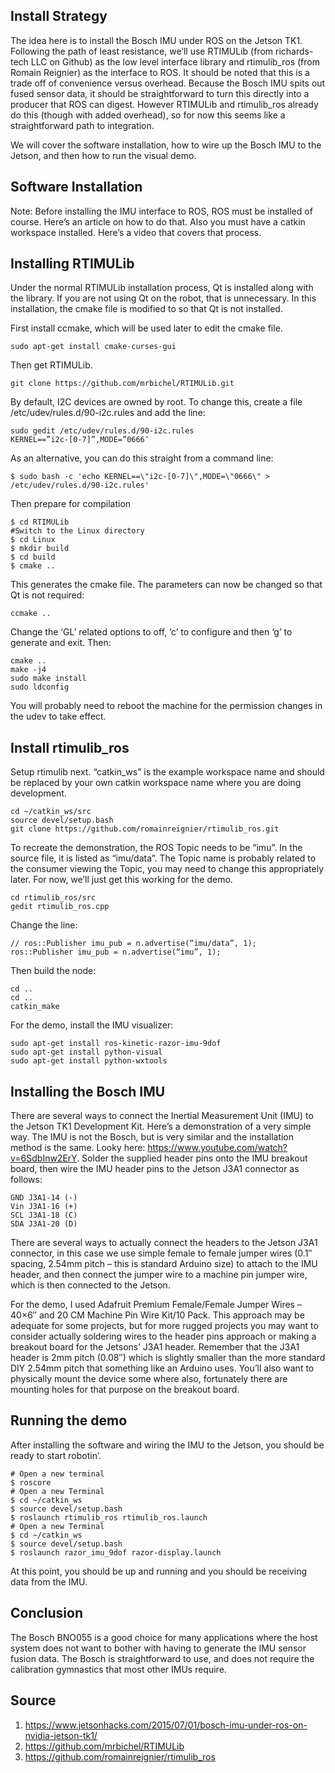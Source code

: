 ## Install Strategy
The idea here is to install the Bosch IMU under ROS on the Jetson TK1. Following the path of least resistance, we’ll use RTIMULib (from richards-tech LLC on Github) as the low level interface library and rtimulib_ros (from Romain Reignier) as the interface to ROS. It should be noted that this is a trade off of convenience versus overhead. Because the Bosch IMU spits out fused sensor data, it should be straightforward to turn this directly into a producer that ROS can digest. However RTIMULib and rtimulib_ros already do this (though with added overhead), so for now this seems like a straightforward path to integration.

We will cover the software installation, how to wire up the Bosch IMU to the Jetson, and then how to run the visual demo.

## Software Installation
Note: Before installing the IMU interface to ROS, ROS must be installed of course. Here’s an article on how to do that. Also you must have a catkin workspace installed. Here’s a video that covers that process.

## Installing RTIMULib
Under the normal RTIMULib installation process, Qt is installed along with the library. If you are not using Qt on the robot, that is unnecessary. In this installation, the cmake file is modified to so that Qt is not installed.

First install ccmake, which will be used later to edit the cmake file.
```
sudo apt-get install cmake-curses-gui
```
Then get RTIMULib.
```
git clone https://github.com/mrbichel/RTIMULib.git
```
By default, I2C devices are owned by root. To change this, create a file /etc/udev/rules.d/90-i2c.rules and add the line:
```
sudo gedit /etc/udev/rules.d/90-i2c.rules
KERNEL==”i2c-[0-7]”,MODE=”0666″
```
As an alternative, you can do this straight from a command line:
```
$ sudo bash -c 'echo KERNEL==\"i2c-[0-7]\",MODE=\"0666\" > /etc/udev/rules.d/90-i2c.rules'
```
Then prepare for compilation
```
$ cd RTIMULib
#Switch to the Linux directory
$ cd Linux
$ mkdir build
$ cd build
$ cmake ..
```
This generates the cmake file. The parameters can now be changed so that Qt is not required:
```
ccmake ..
```
Change the ‘GL’ related options to off, ‘c’ to configure and then ‘g’ to generate and exit. Then:
```
cmake ..
make -j4
sudo make install
sudo ldconfig
```
You will probably need to reboot the machine for the permission changes in the udev to take effect.

## Install rtimulib_ros
Setup rtimulib next. “catkin_ws” is the example workspace name and should be replaced by your own catkin workspace name where you are doing development.
```
cd ~/catkin_ws/src
source devel/setup.bash
git clone https://github.com/romainreignier/rtimulib_ros.git 
```
To recreate the demonstration, the ROS Topic needs to be “imu”. In the source file, it is listed as “imu/data”. The Topic name is probably related to the consumer viewing the Topic, you may need to change this appropriately later. For now, we’ll just get this working for the demo.
```
cd rtimulib_ros/src
gedit rtimulib_ros.cpp
```
Change the line:
```
// ros::Publisher imu_pub = n.advertise(“imu/data”, 1);
ros::Publisher imu_pub = n.advertise(“imu”, 1);
```
Then build the node:
```
cd ..
cd ..
catkin_make
```
For the demo, install the IMU visualizer:
```
sudo apt-get install ros-kinetic-razor-imu-9dof
sudo apt-get install python-visual
sudo apt-get install python-wxtools
```
## Installing the Bosch IMU
There are several ways to connect the Inertial Measurement Unit (IMU) to the Jetson TK1 Development Kit. Here’s a demonstration of a very simple way. The IMU is not the Bosch, but is very similar and the installation method is the same. Looky here: https://www.youtube.com/watch?v=6SdbInw2ErY. Solder the supplied header pins onto the IMU breakout board, then wire the IMU header pins to the Jetson J3A1 connector as follows:
```
GND J3A1-14 (-)
Vin J3A1-16 (+)
SCL J3A1-18 (C)
SDA J3A1-20 (D)
```
There are several ways to actually connect the headers to the Jetson J3A1 connector, in this case we use simple female to female jumper wires (0.1″ spacing, 2.54mm pitch – this is standard Arduino size) to attach to the IMU header, and then connect the jumper wire to a machine pin jumper wire, which is then connected to the Jetson.

For the demo, I used Adafruit Premium Female/Female Jumper Wires – 40×6″ and 20 CM Machine Pin Wire Kit/10 Pack. This approach may be adequate for some projects, but for more rugged projects you may want to consider actually soldering wires to the header pins approach or making a breakout board for the Jetsons’ J3A1 header. Remember that the J3A1 header is 2mm pitch (0.08″) which is slightly smaller than the more standard DIY 2.54mm pitch that something like an Arduino uses. You’ll also want to physically mount the device some where also, fortunately there are mounting holes for that purpose on the breakout board.
## Running the demo
After installing the software and wiring the IMU to the Jetson, you should be ready to start robotin’.
```
# Open a new terminal
$ roscore
# Open a new Terminal
$ cd ~/catkin_ws
$ source devel/setup.bash
$ roslaunch rtimulib_ros rtimulib_ros.launch
# Open a new Terminal
$ cd ~/catkin_ws
$ source devel/setup.bash
$ roslaunch razor_imu_9dof razor-display.launch
```
At this point, you should be up and running and you should be receiving data from the IMU.

## Conclusion
The Bosch BNO055 is a good choice for many applications where the host system does not want to bother with having to generate the IMU sensor fusion data. The Bosch is straightforward to use, and does not require the calibration gymnastics that most other IMUs require.
## Source
1. https://www.jetsonhacks.com/2015/07/01/bosch-imu-under-ros-on-nvidia-jetson-tk1/
2. https://github.com/mrbichel/RTIMULib
3. https://github.com/romainreignier/rtimulib_ros 
